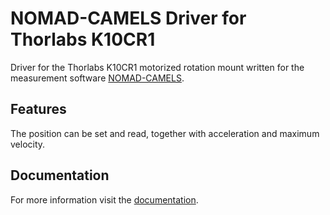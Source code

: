 # NOMAD-CAMELS Driver for Thorlabs K10CR1

Driver for the Thorlabs K10CR1 motorized rotation mount written for the measurement software [NOMAD-CAMELS](https://fau-lap.github.io/NOMAD-CAMELS/).


## Features
The position can be set and read, together with acceleration and maximum velocity.


## Documentation

For more information visit the [documentation](https://fau-lap.github.io/NOMAD-CAMELS/doc/instruments/instruments.html).